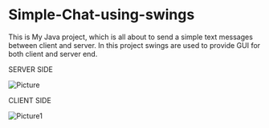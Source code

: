 # Simple-Chat-using-swings
This is My Java project, which is all about to send a simple text messages between client and server. In this project swings are used to provide GUI for both client and server end.

SERVER SIDE


![Picture](https://user-images.githubusercontent.com/56886029/133440937-e01d510c-5a31-47e9-a5da-bc646ffa1865.png)

CLIENT SIDE



![Picture1](https://user-images.githubusercontent.com/56886029/133441582-c3eacb8f-14e7-4434-9994-89808762b3be.png)
